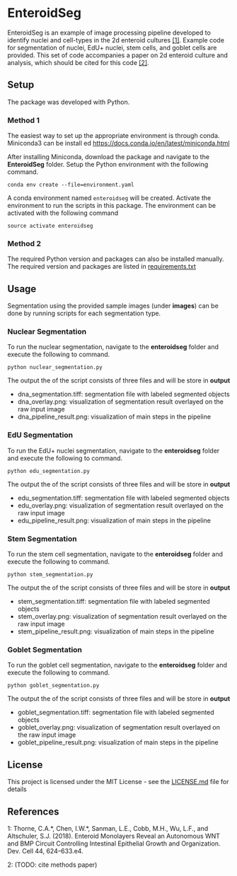 # EnteroidSeg

EnteroidSeg is an example of image processing pipeline developed to identify nuclei and cell-types in the 2d enteroid cultures [\[1\]](#ref1). Example code for segmentation of nuclei, EdU+ nuclei, stem cells, and goblet cells are provided. This set of code accompanies a paper on 2d enteroid culture and analysis, which should be cited for this code [\[2\]](#ref2).

## Setup

The package was developed with Python. 

### Method 1
The easiest way to set up the appropriate environment is through conda. Miniconda3 can be install ed https://docs.conda.io/en/latest/miniconda.html

After installing Miniconda, download the package and navigate to the **EnteroidSeg** folder. Setup the Python environment with the following command.

```
conda env create --file=environment.yaml
```

A conda environment named `enteroidseg` will be created. Activate the environment to run the scripts in this package. The environment can be activated with the following command

```
source activate enteroidseg
```

### Method 2
The required Python version and packages can also be installed manually. The required version and packages are listed in [requirements.txt](requirements.txt)

## Usage

Segmentation using the provided sample images (under **images**) can be done by running scripts for each segmentation type. 

### Nuclear Segmentation

To run the nuclear segmentation, navigate to the **enteroidseg** folder and execute the following to command.

```
python nuclear_segmentation.py
```

The output the of the script consists of three files and will be store in **output**
- dna_segmentation.tiff: segmentation file with labeled segmented objects
- dna_overlay.png: visualization of segmentation result overlayed on the raw input image
- dna_pipeline_result.png: visualization of main steps in the pipeline

### EdU Segmentation

To run the EdU+ nuclei segmentation, navigate to the **enteroidseg** folder and execute the following to command.

```
python edu_segmentation.py
```

The output the of the script consists of three files and will be store in **output**
- edu_segmentation.tiff: segmentation file with labeled segmented objects
- edu_overlay.png: visualization of segmentation result overlayed on the raw input image
- edu_pipeline_result.png: visualization of main steps in the pipeline

### Stem Segmentation

To run the stem cell segmentation, navigate to the **enteroidseg** folder and execute the following to command.

```
python stem_segmentation.py
```

The output the of the script consists of three files and will be store in **output**
- stem_segmentation.tiff: segmentation file with labeled segmented objects
- stem_overlay.png: visualization of segmentation result overlayed on the raw input image
- stem_pipeline_result.png: visualization of main steps in the pipeline

### Goblet Segmentation

To run the goblet cell segmentation, navigate to the **enteroidseg** folder and execute the following to command.

```
python goblet_segmentation.py
```

The output the of the script consists of three files and will be store in **output**
- goblet_segmentation.tiff: segmentation file with labeled segmented objects
- goblet_overlay.png: visualization of segmentation result overlayed on the raw input image
- goblet_pipeline_result.png: visualization of main steps in the pipeline

## License

This project is licensed under the MIT License - see the [LICENSE.md](LICENSE.md) file for details

## References

<a name="ref1">1</a>: Thorne, C.A.\*, Chen, I.W.\*, Sanman, L.E., Cobb, M.H., Wu, L.F., and Altschuler, S.J. (2018). Enteroid Monolayers Reveal an Autonomous WNT and BMP Circuit Controlling Intestinal Epithelial Growth and Organization. Dev. Cell 44, 624–633.e4.

<a name="ref2">2</a>: (TODO: cite methods paper)